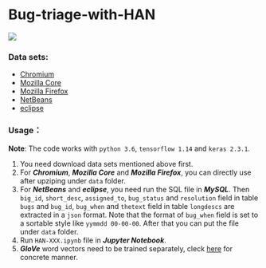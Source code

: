 # Bug-triage-with-HAN
![](https://img.shields.io/badge/python-3.6-green)
### Data sets:
* [Chromium](http://bugtriage.mybluemix.net/)
* [Mozilla Core](http://bugtriage.mybluemix.net/)
* [Mozilla Firefox](http://bugtriage.mybluemix.net/)
* [NetBeans](http://2011.msrconf.org/msr-challenge.html)
* [eclipse](http://2011.msrconf.org/msr-challenge.html)
### Usage：
**Note**: The code works with `python 3.6`, `tensorflow 1.14` and `keras 2.3.1`.
1. You need download data sets mentioned above first.
2. For ***Chromium***, ***Mozilla Core*** and ***Mozilla Firefox***, you can directly use after upziping under `data` folder.
3. For ***NetBeans*** and ***eclipse***, you need run the SQL file in ***MySQL***. Then `big_id`, `short_desc`, `assigned_to`, `bug_status` and `resolution` field in table `bugs` and `bug_id`, `bug_when` and `thetext` field in table `longdescs` are extracted in a `json` format. Note that the format of `bug_when` field is set to a sortable style like `yymmdd 00-00-00`. After that you can put the file under `data` folder.
4. Run `HAN-XXX.ipynb` file in ***Jupyter Notebook***.
5. ***GloVe*** word vectors need to be trained separately, cleck [here](https://github.com/stanfordnlp/GloVe) for concrete manner.
